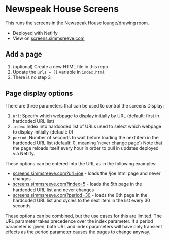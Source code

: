 # Newspeak House Screens

This runs the screens in the Newspeak House lounge/drawing room.
- Deployed with Netlify
- View on [screens.simmsreeve.com](https://screens.simmsreeve.com)

## Add a page
1. (optional) Create a new HTML file in this repo
2. Update the `urls = []` variable in `index.html`
3. There is no step 3

## Page display options
There are three parameters that can be used to control the screens Display:
1. `url`: Specify which webpage to display initially by URL (default: first in hardcoded URL list)
2. `index`: Index into hardcoded list of URLs used to select which webpage to display initially (default: 0)
3. `period`: Number of seconds to wait before loading the next item in the hardcoded URL list (default: 0, meaning 'never change page')
Note that the page reloads itself every hour in order to pull in updates deployed via Netlify.

These options can be entered into the URL as in the following examples:
- [screens.simmsreeve.com?url=joe](https://screens.simmsreeve.com?url=joe) - loads the /joe.html page and never changes
- [screens.simmsreeve.com?index=5](https://screens.simmsreeve.com?index=5) - loads the 5th page in the hardcoded URL list and never changes
- [screens.simmsreeve.com?period=30](https://screens.simmsreeve.com?period=30) - loads the 0th page in the hardcoded URL list and cycles to the next item in the list every 30 seconds

These options can be combined, but the use cases for this are limited. The URL parameter takes precedence over the index parameter. If a period parameter is given, both URL and index parameters will have only transient effects as the period parameter causes the pages to change anyway.
